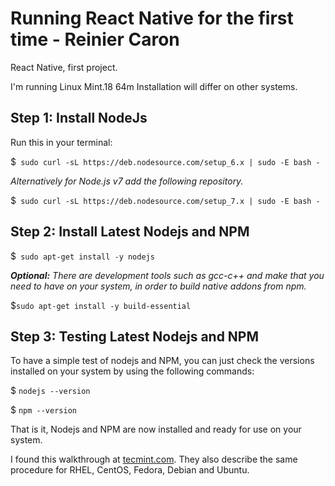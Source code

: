 # Running React Native for the first time - Reinier Caron
React Native, first project.

I'm running Linux Mint.18 64m Installation will differ on other systems.

## Step 1: Install NodeJs

Run this in your terminal:

$``` sudo curl -sL https://deb.nodesource.com/setup_6.x | sudo -E bash -```

_Alternatively for Node.js v7 add the following repository._

$``` sudo curl -sL https://deb.nodesource.com/setup_7.x | sudo -E bash -```

## Step 2: Install Latest Nodejs and NPM

$``` sudo apt-get install -y nodejs```

***_Optional:_*** _There are development tools such as gcc-c++ and make that you need to have on your system, in order to build native addons from npm._

$```sudo apt-get install -y build-essential```

## Step 3: Testing Latest Nodejs and NPM

To have a simple test of nodejs and NPM, you can just check the versions installed on your system by using the following commands:

$ ```nodejs --version```

$ ```npm --version```

That is it, Nodejs and NPM are now installed and ready for use on your system.

I found this walkthrough at [tecmint.com](https://www.tecmint.com/install-nodejs-npm-in-centos-ubuntu/). They also describe the same procedure for RHEL, CentOS, Fedora, Debian and Ubuntu.
